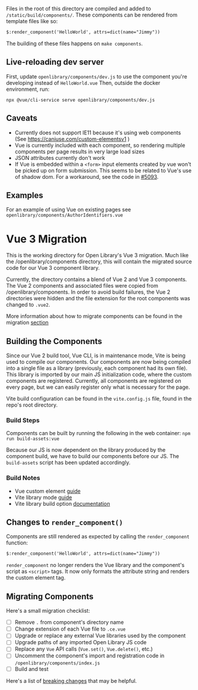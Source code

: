 Files in the root of this directory are compiled and added to `/static/build/components/`.  These components can be rendered from template files like so:

```html
$:render_component('HelloWorld', attrs=dict(name="Jimmy"))
```

The building of these files happens on `make components`.

## Live-reloading dev server

First, update `openlibrary/components/dev.js` to use the component you're developing instead of `HelloWorld.vue`
Then, outside the docker environment, run:

```shell script
npx @vue/cli-service serve openlibrary/components/dev.js
```

## Caveats

- Currently does not support IE11 because it's using web components (See https://caniuse.com/custom-elementsv1 )
- Vue is currently included with each component, so rendering multiple components per page results in very large load sizes
- JSON attributes currently don't work
- If Vue is embedded within a `<form>` input elements created by vue won't be picked up on form submission.
This seems to be related to Vue's use of shadow dom. For a workaround, see the code in [#5093](https://github.com/internetarchive/openlibrary/pull/5093).

## Examples

For an example of using Vue on existing pages see `openlibrary/components/AuthorIdentifiers.vue`


# Vue 3 Migration

This is the working directory for Open Library's Vue 3 migration.  Much like the /openlibrary/components directory, this will contain the migrated source code for our Vue 3 component library.

Currently, the directory contains a blend of Vue 2 and Vue 3 components.  The Vue 2 components and associated files were copied from /openlibrary/components. In order to avoid build failures, the Vue 2 directories were hidden and the file extension for the root components was changed to `.vue2`.

More information about how to migrate components can be found in the migration [section](#migrating-components)

## Building the Components
Since our Vue 2 build tool, Vue CLI, is in maintenance mode, Vite is being used to compile our components.
Our components are now being compiled into a single file as a library (previously, each component had its own file). This library is imported by our main JS initialization code, where the custom components are registered.  Currently, all components are registered on every page, but we can easily register only what is necessary for the page.

Vite build configuration can be found in the `vite.config.js` file, found in the repo's root directory.
### Build Steps
Components can be built by running the following in the web container:
`npm run build-assets:vue`

Because our JS is now dependent on the library produced by the component build, we have to build our components before our JS.  The `build-assets` script has been updated accordingly.

### Build Notes
- Vue custom element [guide](https://vuejs.org/guide/extras/web-components.html)
- Vite library mode [guide](https://vitejs.dev/guide/build.html#library-mode)
- Vite library build option [documentation](https://vitejs.dev/config/build-options.html#build-lib)

## Changes to `render_component()`
Components are still rendered as expected by calling the `render_component` function:

```html
$:render_component('HelloWorld', attrs=dict(name="Jimmy"))
```

`render_component` no longer renders the Vue library and the component's script as `<script>` tags.  It now only formats the attribute string and renders the custom element tag.

## Migrating Components
Here's a small migration checklist:
- [ ] Remove `.` from component's directory name
- [ ] Change extension of each Vue file to `.ce.vue`
- [ ] Upgrade or replace any external Vue libraries used by the component
- [ ] Upgrade paths of any imported Open Library JS code
- [ ] Replace any `Vue` API calls (`Vue.set()`, `Vue.delete()`, etc.)
- [ ] Uncomment the component's import and registration code in `/openlibrary/components/index.js`
- [ ] Build and test

Here's a list of [breaking changes](https://v3-migration.vuejs.org/breaking-changes/) that may be helpful.

